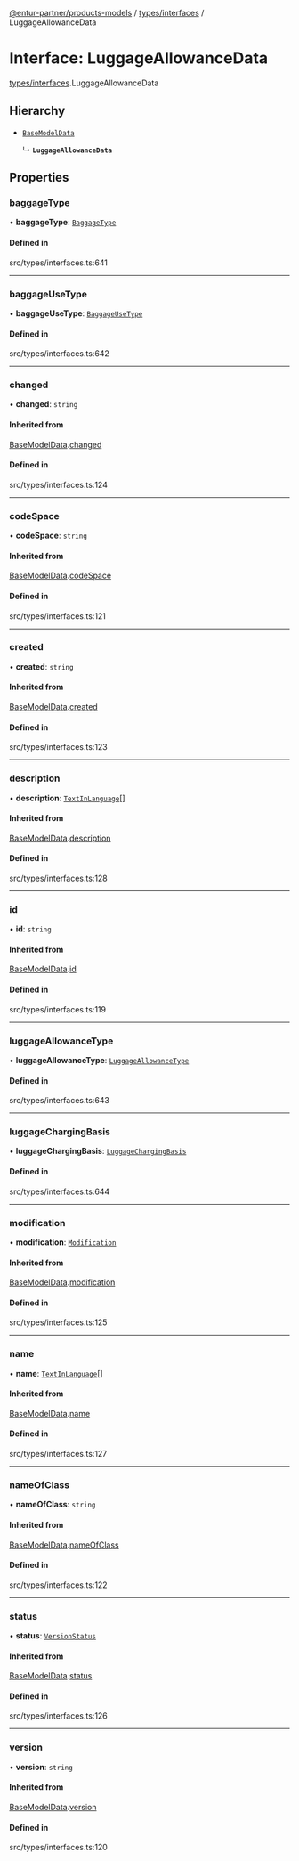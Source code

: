 [@entur-partner/products-models](../README.md) / [types/interfaces](../modules/types_interfaces.md) / LuggageAllowanceData

# Interface: LuggageAllowanceData

[types/interfaces](../modules/types_interfaces.md).LuggageAllowanceData

## Hierarchy

- [`BaseModelData`](types_interfaces.BaseModelData.md)

  ↳ **`LuggageAllowanceData`**

## Properties

### baggageType

• **baggageType**: [`BaggageType`](../enums/types_enums.BaggageType.md)

#### Defined in

src/types/interfaces.ts:641

___

### baggageUseType

• **baggageUseType**: [`BaggageUseType`](../enums/types_enums.BaggageUseType.md)

#### Defined in

src/types/interfaces.ts:642

___

### changed

• **changed**: `string`

#### Inherited from

[BaseModelData](types_interfaces.BaseModelData.md).[changed](types_interfaces.BaseModelData.md#changed)

#### Defined in

src/types/interfaces.ts:124

___

### codeSpace

• **codeSpace**: `string`

#### Inherited from

[BaseModelData](types_interfaces.BaseModelData.md).[codeSpace](types_interfaces.BaseModelData.md#codespace)

#### Defined in

src/types/interfaces.ts:121

___

### created

• **created**: `string`

#### Inherited from

[BaseModelData](types_interfaces.BaseModelData.md).[created](types_interfaces.BaseModelData.md#created)

#### Defined in

src/types/interfaces.ts:123

___

### description

• **description**: [`TextInLanguage`](../modules/types_types.md#textinlanguage)[]

#### Inherited from

[BaseModelData](types_interfaces.BaseModelData.md).[description](types_interfaces.BaseModelData.md#description)

#### Defined in

src/types/interfaces.ts:128

___

### id

• **id**: `string`

#### Inherited from

[BaseModelData](types_interfaces.BaseModelData.md).[id](types_interfaces.BaseModelData.md#id)

#### Defined in

src/types/interfaces.ts:119

___

### luggageAllowanceType

• **luggageAllowanceType**: [`LuggageAllowanceType`](../enums/types_enums.LuggageAllowanceType.md)

#### Defined in

src/types/interfaces.ts:643

___

### luggageChargingBasis

• **luggageChargingBasis**: [`LuggageChargingBasis`](../enums/types_enums.LuggageChargingBasis.md)

#### Defined in

src/types/interfaces.ts:644

___

### modification

• **modification**: [`Modification`](../enums/types_enums.Modification.md)

#### Inherited from

[BaseModelData](types_interfaces.BaseModelData.md).[modification](types_interfaces.BaseModelData.md#modification)

#### Defined in

src/types/interfaces.ts:125

___

### name

• **name**: [`TextInLanguage`](../modules/types_types.md#textinlanguage)[]

#### Inherited from

[BaseModelData](types_interfaces.BaseModelData.md).[name](types_interfaces.BaseModelData.md#name)

#### Defined in

src/types/interfaces.ts:127

___

### nameOfClass

• **nameOfClass**: `string`

#### Inherited from

[BaseModelData](types_interfaces.BaseModelData.md).[nameOfClass](types_interfaces.BaseModelData.md#nameofclass)

#### Defined in

src/types/interfaces.ts:122

___

### status

• **status**: [`VersionStatus`](../enums/types_enums.VersionStatus.md)

#### Inherited from

[BaseModelData](types_interfaces.BaseModelData.md).[status](types_interfaces.BaseModelData.md#status)

#### Defined in

src/types/interfaces.ts:126

___

### version

• **version**: `string`

#### Inherited from

[BaseModelData](types_interfaces.BaseModelData.md).[version](types_interfaces.BaseModelData.md#version)

#### Defined in

src/types/interfaces.ts:120
